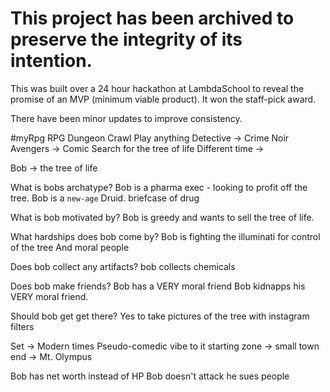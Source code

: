 # This project has been archived to preserve the integrity of its intention.
This was built over a 24 hour hackathon at LambdaSchool to reveal the promise of an MVP (minimum viable product). It won the staff-pick award.

There have been minor updates to improve consistency.

#myRpg
RPG
Dungeon Crawl
Play anything
Detective -> Crime Noir
Avengers -> Comic
Search for the tree of life
Different time ->

Bob -> the tree of life

What is bobs archatype?
 Bob is a pharma exec - looking to profit off the tree.
 Bob is a `new-age` Druid.
 briefcase of drug

What is bob motivated by?
 Bob is greedy and wants to sell the tree of life.

What hardships does bob come by?
  Bob is fighting the illuminati for control of the tree
  And moral people

Does bob collect any artifacts?
  bob collects chemicals

Does bob make friends?
  Bob has a VERY moral friend
  Bob kidnapps his VERY moral friend.

Should bob get get there?
  Yes to take pictures of the tree with instagram filters

Set -> Modern times
Pseudo-comedic vibe to it
starting zone -> small town
end -> Mt. Olympus

Bob has net worth instead of HP
Bob doesn't attack he sues people
